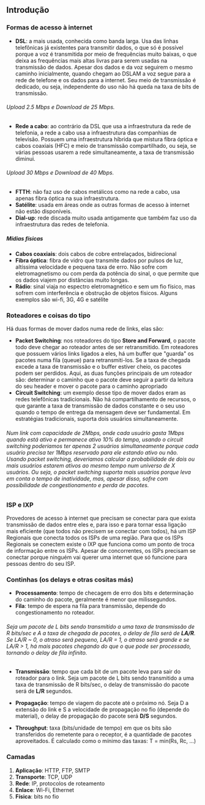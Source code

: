## Introdução

### Formas de acesso à internet
* **DSL**: a mais usada, conhecida como banda larga. Usa das linhas telefônicas já existentes para transmitir dados, o que só é possível porque a voz é transmitida por meio de frequências muito baixas, o que deixa as frequências mais altas livras para serem usadas na transmissão de dados. Apesar dos dados e da voz seguirem o mesmo caminho inicialmente, quando chegam ao DSLAM a voz segue para a rede de telefone e os dados para a internet. Seu meio de transmissão é dedicado, ou seja, independente do uso não há queda na taxa de bits de transmissão.

###### Upload 2.5 Mbps e Download de 25 Mbps.

* **Rede a cabo**: ao contrário da DSL que usa a infraestrutura da rede de telefonia, a rede a cabo usa a infraestrutura das companhias de televisão. Possuem uma infraestrutura híbrida que mistura fibra óptica e cabos coaxiais (HFC) e meio de transmissão compartilhado, ou seja, se várias pessoas usarem a rede simultaneamente, a taxa de transmissão diminui.

###### Upload 30 Mbps e Download de 40 Mbps.

* **FTTH**: não faz uso de cabos metálicos como na rede a cabo, usa apenas fibra óptica na sua infraestrutura.
* **Satélite**: usada em áreas onde as outras formas de acesso à internet não estão disponíveis.
* **Dial-up**: rede discada muito usada antigamente que também faz uso da infraestrutura das redes de telefonia.

##### Mídias físicas
* **Cabos coaxiais**: dois cabos de cobre entrelaçados, bidirecional
* **Fibra óptica**: fibra de vidro que transmite dados por pulsos de luz, altíssima velocidade e pequena taxa de erro. Não sofre com eletromagnetismo ou com perda da potência do sinal, o que permite que os dados viajem por distâncias muito longas.
* **Rádio**: sinal viaja no espectro eletromagnético e sem um fio físico, mas sofrem com interferência e obstrução de objetos físicos. Alguns exemplos são wi-fi, 3G, 4G e satélite

### Roteadores e coisas do tipo
Há duas formas de mover dados numa rede de links, elas são:
* **Packet Switching**: nos roteadores do tipo **Store and Forward**, o pacote todo deve chegar ao roteador antes de ser retransmitido. Em roteadores que possuem vários links ligados a eles, há um buffer que "guarda" os pacotes numa fila (queue) para retransmiti-los. Se a taxa de chegada excede a taxa de transmissão e o buffer estiver cheio, os pacotes podem ser perdidos. Aqui, as duas funções principais de um roteador são: determinar o caminho que o pacote deve seguir a partir da leitura do seu header e mover o pacote para o caminho apropriado
* **Circuit Switching**: um exemplo desse tipo de mover dados eram as redes telefônicas tradicionais. Não há compartilhamento de recursos, o que garante a taxa de transmissão de dados constante e o seu uso quando o tempo de entrega da mensagem deve ser fundamental. Em estratégias tradicionais, suporta dois usuários simultaneamente.

###### Num link com capacidade de 2Mbps, onde cada usuário gasta 1Mbps quando está ativo e permanece ativo 10% do tempo, usando o circuit switching poderiamos ter apenas 2 usuários simultaneamente porque cada usuário precisa ter 1Mbps reservado para ele estando ativo ou não. Usando packet switching, deveriamos calcular a probabilidade de dois ou mais usuários estarem ativos ao mesmo tempo num universo de X usuários. Ou seja, o packet switching suporta mais usuários porque leva em conta o tempo de inatividade, mas, apesar disso, sofre com possibilidade de congestionamento e perda de pacotes.

### ISP e IXP
Provedores de acesso à internet que precisam se conectar para que exista transmissão de dados entre eles e, para isso e para tornar essa ligação mais eficiente (que todos não precisem se conectar com todos), há um ISP Regionais que conecta todos os ISPs de uma região. Para que os ISPs Regionais se conectem existe o IXP que funciona como um ponto de troca de informação entre os ISPs. Apesar de concorrentes, os ISPs precisam se conectar porque ninguém vai querer uma internet que só funcione para pessoas dentro do seu ISP.

### Continhas (os delays e otras cositas más)
* **Processamento**: tempo de checagem de erro dos bits e determinação do caminho do pacote, geralmente é menor que milissegundos.
* **Fila**: tempo de espera na fila para transmissão, depende do congestionamento no roteador. 

###### Seja um pacote de L bits sendo transmitido a uma taxa de transmissão de R bits/sec e A a taxa de chegada de pacotes, o delay de fila será de **LA/R**. Se LA/R ~ 0, o atraso será pequeno, LA/R = 1, o atraso será grande e se LA/R > 1, há mais pacotes chegando do que o que pode ser processado, tornando o delay de fila infinito.

* **Transmissão**: tempo que cada bit de um pacote leva para sair do roteador para o link. Seja um pacote de L bits sendo transmitido a uma taxa de transmissão de R bits/sec, o delay de transmissão do pacote será de **L/R** segundos.
* **Propagação**: tempo de viagem do pacote até o próximo nó. Seja D a extensão do link e S a velocidade de propagação no fio (depende do material), o delay de propagação do pacote será **D/S** segundos.

* **Throughput**: taxa (bits/unidade de tempo) em que os bits são transferidos do remetente para o receptor, é a quantidade de pacotes aproveitados. É calculado como o mínimo das taxas: T = min(Rs, Rc, ...)

### Camadas
1. **Aplicação**: HTTP, FTP, SMTP
2. **Transporte**: TCP, UDP
3. **Rede**: IP, protocolos de roteamento
4. **Enlace**: Wi-Fi, Ethernet
5. **Física**: bits no fio